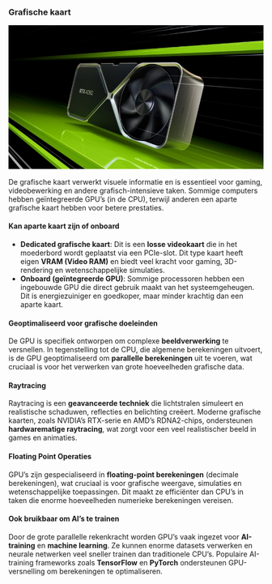 ### Grafische kaart
![GPU NVidia](../images/gpu_nvidia.png)

De grafische kaart verwerkt visuele informatie en is essentieel voor gaming, videobewerking en andere grafisch-intensieve taken. Sommige computers hebben geïntegreerde GPU’s (in de CPU), terwijl anderen een aparte grafische kaart hebben voor betere prestaties.

#### Kan aparte kaart zijn of onboard
- **Dedicated grafische kaart**: Dit is een **losse videokaart** die in het moederbord wordt geplaatst via een PCIe-slot. Dit type kaart heeft eigen **VRAM (Video RAM)** en biedt veel kracht voor gaming, 3D-rendering en wetenschappelijke simulaties.
- **Onboard (geïntegreerde GPU)**: Sommige processoren hebben een ingebouwde GPU die direct gebruik maakt van het systeemgeheugen. Dit is energiezuiniger en goedkoper, maar minder krachtig dan een aparte kaart.

#### Geoptimaliseerd voor grafische doeleinden
De GPU is specifiek ontworpen om complexe **beeldverwerking** te versnellen. In tegenstelling tot de CPU, die algemene berekeningen uitvoert, is de GPU geoptimaliseerd om **parallelle berekeningen** uit te voeren, wat cruciaal is voor het verwerken van grote hoeveelheden grafische data.

#### Raytracing
Raytracing is een **geavanceerde techniek** die lichtstralen simuleert en realistische schaduwen, reflecties en belichting creëert. Moderne grafische kaarten, zoals NVIDIA’s RTX-serie en AMD’s RDNA2-chips, ondersteunen **hardwarematige raytracing**, wat zorgt voor een veel realistischer beeld in games en animaties.

#### Floating Point Operaties
GPU’s zijn gespecialiseerd in **floating-point berekeningen** (decimale berekeningen), wat cruciaal is voor grafische weergave, simulaties en wetenschappelijke toepassingen. Dit maakt ze efficiënter dan CPU’s in taken die enorme hoeveelheden numerieke berekeningen vereisen.

#### Ook bruikbaar om AI’s te trainen
Door de grote parallelle rekenkracht worden GPU’s vaak ingezet voor **AI-training** en **machine learning**. Ze kunnen enorme datasets verwerken en neurale netwerken veel sneller trainen dan traditionele CPU’s.
Populaire AI-training frameworks zoals **TensorFlow** en **PyTorch** ondersteunen GPU-versnelling om berekeningen te optimaliseren.
